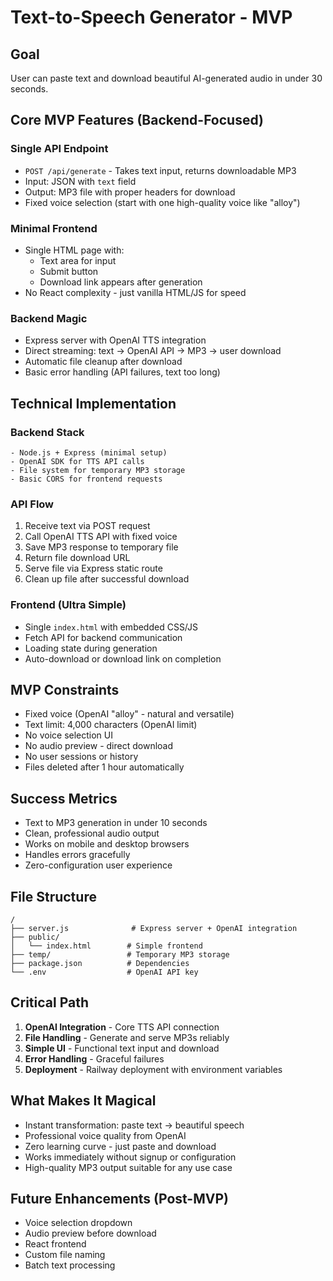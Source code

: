 # Text-to-Speech Generator - MVP

## Goal
User can paste text and download beautiful AI-generated audio in under 30 seconds.

## Core MVP Features (Backend-Focused)

### Single API Endpoint
- `POST /api/generate` - Takes text input, returns downloadable MP3
- Input: JSON with `text` field
- Output: MP3 file with proper headers for download
- Fixed voice selection (start with one high-quality voice like "alloy")

### Minimal Frontend
- Single HTML page with:
  - Text area for input
  - Submit button
  - Download link appears after generation
- No React complexity - just vanilla HTML/JS for speed

### Backend Magic
- Express server with OpenAI TTS integration
- Direct streaming: text → OpenAI API → MP3 → user download
- Automatic file cleanup after download
- Basic error handling (API failures, text too long)

## Technical Implementation

### Backend Stack
```
- Node.js + Express (minimal setup)
- OpenAI SDK for TTS API calls
- File system for temporary MP3 storage
- Basic CORS for frontend requests
```

### API Flow
1. Receive text via POST request
2. Call OpenAI TTS API with fixed voice
3. Save MP3 response to temporary file
4. Return file download URL
5. Serve file via Express static route
6. Clean up file after successful download

### Frontend (Ultra Simple)
- Single `index.html` with embedded CSS/JS
- Fetch API for backend communication
- Loading state during generation
- Auto-download or download link on completion

## MVP Constraints
- Fixed voice (OpenAI "alloy" - natural and versatile)
- Text limit: 4,000 characters (OpenAI limit)
- No voice selection UI
- No audio preview - direct download
- No user sessions or history
- Files deleted after 1 hour automatically

## Success Metrics
- Text to MP3 generation in under 10 seconds
- Clean, professional audio output
- Works on mobile and desktop browsers
- Handles errors gracefully
- Zero-configuration user experience

## File Structure
```
/
├── server.js              # Express server + OpenAI integration
├── public/
│   └── index.html        # Simple frontend
├── temp/                 # Temporary MP3 storage
├── package.json          # Dependencies
└── .env                  # OpenAI API key
```

## Critical Path
1. **OpenAI Integration** - Core TTS API connection
2. **File Handling** - Generate and serve MP3s reliably
3. **Simple UI** - Functional text input and download
4. **Error Handling** - Graceful failures
5. **Deployment** - Railway deployment with environment variables

## What Makes It Magical
- Instant transformation: paste text → beautiful speech
- Professional voice quality from OpenAI
- Zero learning curve - just paste and download
- Works immediately without signup or configuration
- High-quality MP3 output suitable for any use case

## Future Enhancements (Post-MVP)
- Voice selection dropdown
- Audio preview before download
- React frontend
- Custom file naming
- Batch text processing